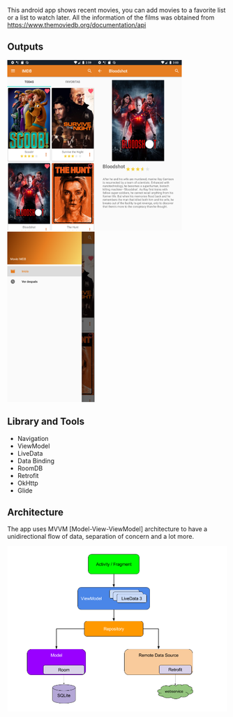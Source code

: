 This android app shows recent movies, you can add movies to a favorite list or a list to watch later. All the information of the films was obtained from https://www.themoviedb.org/documentation/api

## Outputs

<img src="https://github.com/bartmejia18/IMDB/blob/master/images/Captura%20de%20Pantalla%202020-06-03%20a%20la(s)%2014.59.51.png" width="200" height="390"><img src="https://github.com/bartmejia18/IMDB/blob/master/images/Captura%20de%20Pantalla%202020-06-03%20a%20la(s)%2015.00.29.png" width="200" height="390"><img src="https://github.com/bartmejia18/IMDB/blob/master/images/Captura%20de%20Pantalla%202020-06-03%20a%20la(s)%2015.00.46.png" width="200" height="390">


## Library and Tools
* Navigation
* ViewModel
* LiveData
* Data Binding
* RoomDB
* Retrofit
* OkHttp
* Glide

## Architecture

The app uses MVVM [Model-View-ViewModel] architecture to have a unidirectional flow of data, separation of concern and a lot more.

![very good|100x200](https://github.com/bartmejia18/IMDB/blob/master/images/MVVM-architecture.png?raw=true)

